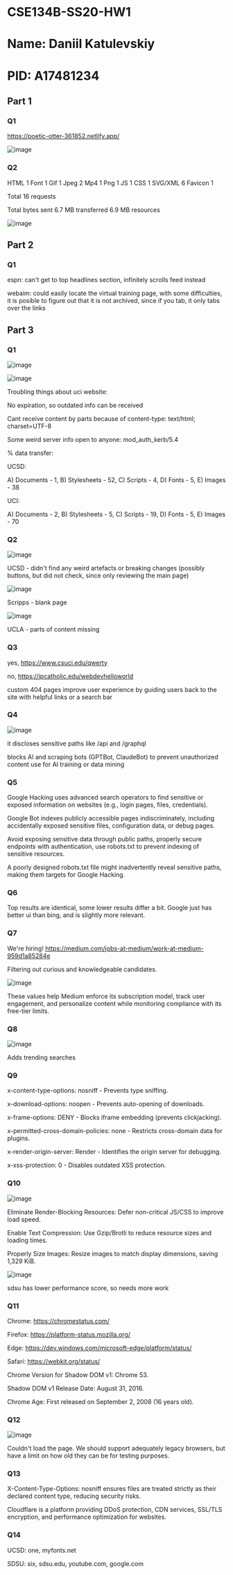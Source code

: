 # CSE134B-SS20-HW1
# Name: Daniil Katulevskiy
# PID: A17481234

## Part 1

### Q1

https://poetic-otter-361852.netlify.app/

![image](https://github.com/user-attachments/assets/e8250352-b0ca-4548-b137-927724c5643f)

### Q2

HTML 1
Font 1
Gif 1
Jpeg 2
Mp4 1
Png 1
JS 1
CSS 1
SVG/XML 6
Favicon 1

Total 16 requests

Total bytes sent
6.7 MB transferred
6.9 MB resources

![image](https://github.com/user-attachments/assets/6d12b5f7-20a2-4cf2-97b4-00ffa9197e44)

## Part 2

### Q1

espn: can't get to top headlines section, infinitely scrolls feed instead

webaim: could easily locate the virtual training page, with some difficulties, it is posible to figure out that it is not archived, since if you tab, it only tabs over the links

## Part 3

### Q1

![image](https://github.com/user-attachments/assets/9df0959b-6dc1-48c8-9ac1-8f8da656fa26)

![image](https://github.com/user-attachments/assets/b756ec41-5788-4cb1-888b-b1cb9a273335)

Troubling things about uci website:

No expiration, so outdated info can be received

Cant receive content by parts because of content-type: text/html; charset=UTF-8

Some weird server info open to anyone: mod_auth_kerb/5.4

% data transfer:

UCSD:

A) Documents - 1, B) Stylesheets - 52, C) Scripts - 4, D) Fonts - 5, E) Images - 38

UCI:

A) Documents - 2, B) Stylesheets - 5, C) Scripts - 19, D) Fonts - 5, E) Images - 70

### Q2

![image](https://github.com/user-attachments/assets/607b735d-e7a3-4006-a3c2-b12ad9dd9868)

UCSD - didn't find any weird artefacts or breaking changes (possibly buttons, but did not check, since only reviewing the main page)

![image](https://github.com/user-attachments/assets/c2139e4b-ab84-421f-8eaf-d596a5e7ad4b)

Scripps - blank page

![image](https://github.com/user-attachments/assets/62d067a6-fbfa-433e-a0af-72d3b65222f5)

UCLA - parts of content missing


### Q3

yes, https://www.csuci.edu/qwerty

no, https://jpcatholic.edu/webdevhelloworld

custom 404 pages improve user experience by guiding users back to the site with helpful links or a search bar

### Q4

![image](https://github.com/user-attachments/assets/75530bc7-d3a4-402c-969e-1c4aba391c93)

it discloses sensitive paths like /api and /graphql

blocks AI and scraping bots (GPTBot, ClaudeBot) to prevent unauthorized content use for AI training or data mining


### Q5

Google Hacking uses advanced search operators to find sensitive or exposed information on websites (e.g., login pages, files, credentials).

Google Bot indexes publicly accessible pages indiscriminately, including accidentally exposed sensitive files, configuration data, or debug pages.

Avoid exposing sensitive data through public paths, properly secure endpoints with authentication, use robots.txt to prevent indexing of sensitive resources.

A poorly designed robots.txt file might inadvertently reveal sensitive paths, making them targets for Google Hacking.

### Q6

Top results are identical, some lower results differ a bit. Google just has better ui than bing, and is slightly more relevant.

### Q7

We're hiring! https://medium.com/jobs-at-medium/work-at-medium-959d1a85284e

Filtering out curious and knowledgeable candidates.

![image](https://github.com/user-attachments/assets/9945214a-81ab-4393-a487-47d9214b8394)

These values help Medium enforce its subscription model, track user engagement, and personalize content while monitoring compliance with its free-tier limits.

### Q8

![image](https://github.com/user-attachments/assets/0b6172b3-8ade-4964-8801-e1d5ffb297dc)

Adds trending searches

### Q9

x-content-type-options: nosniff - Prevents type sniffing.

x-download-options: noopen - Prevents auto-opening of downloads.

x-frame-options: DENY - Blocks iframe embedding (prevents clickjacking).

x-permitted-cross-domain-policies: none - Restricts cross-domain data for plugins.

x-render-origin-server: Render - Identifies the origin server for debugging.

x-xss-protection: 0 - Disables outdated XSS protection.

### Q10

![image](https://github.com/user-attachments/assets/f4eac19b-7e38-44e4-8de6-b22be03cb0f5)

Eliminate Render-Blocking Resources: Defer non-critical JS/CSS to improve load speed.

Enable Text Compression: Use Gzip/Brotli to reduce resource sizes and loading times.

Properly Size Images: Resize images to match display dimensions, saving 1,329 KiB.

![image](https://github.com/user-attachments/assets/4e682733-1c06-4844-84be-0ae30d0f87de)

sdsu has lower performance score, so needs more work

### Q11

Chrome: https://chromestatus.com/

Firefox: https://platform-status.mozilla.org/

Edge: https://dev.windows.com/microsoft-edge/platform/status/

Safari: https://webkit.org/status/

Chrome Version for Shadow DOM v1: Chrome 53.

Shadow DOM v1 Release Date: August 31, 2016.

Chrome Age: First released on September 2, 2008 (16 years old).

### Q12

![image](https://github.com/user-attachments/assets/a603ba34-da1a-4c26-b647-c924d36aedb2)

Couldn't load the page. We should support adequately legacy browsers, but have a limit on how old they can be for testing purposes.

### Q13

X-Content-Type-Options: nosniff ensures files are treated strictly as their declared content type, reducing security risks. 

Cloudflare is a platform providing DDoS protection, CDN services, SSL/TLS encryption, and performance optimization for websites.

### Q14

UCSD: one, myfonts.net

SDSU: six, sdsu.edu, youtube.com, google.com
